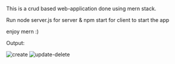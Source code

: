 This is a crud based web-application done using mern stack.

Run node server.js for server & npm start for client to start the app

enjoy mern :)


Output:



![create](https://user-images.githubusercontent.com/108118100/234570905-80b2bd06-c552-4654-bb6b-14a2d1030fca.png)
![update-delete](https://user-images.githubusercontent.com/108118100/234570948-4dfa99f0-6fa2-4d07-999f-e2c2d1220bed.png)
